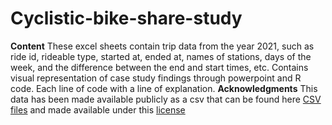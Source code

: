 # Cyclistic-bike-share-study

**Content**
These excel sheets contain trip data from the year 2021, such as ride id, 
rideable type, started at, ended at, names of stations, days of the week, and the difference between the end and start times, etc. 
Contains visual representation of case study findings through powerpoint and R code. Each line of code with a line of explanation. 
**Acknowledgments**
This data has been made available publicly as a csv that can be found here [CSV files](https://divvy-tripdata.s3.amazonaws.com/index.html) 
and made available under this [license](https://ride.divvybikes.com/data-license-agreement)
